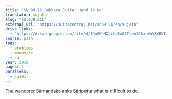 ```yaml
---
title: "SN 39.16 Dukkara Sutta: Hard to Do"
translator: sujato
slug: "sn.039.016"
external_url: "https://suttacentral.net/sn39.16/en/sujato"
drive_links:
  - "https://drive.google.com/file/d/1DoGWhHXjchUSaOSToen1QBa-mWV8KBXT/view?usp=drivesdk"
course: path
tags:
  - problems
  - monastic
  - sn
year: 2018
pages: 1
parallels:
  - sa491
---
```


The wanderer Sāmaṇḍaka asks Sāriputta what is difficult to do.
